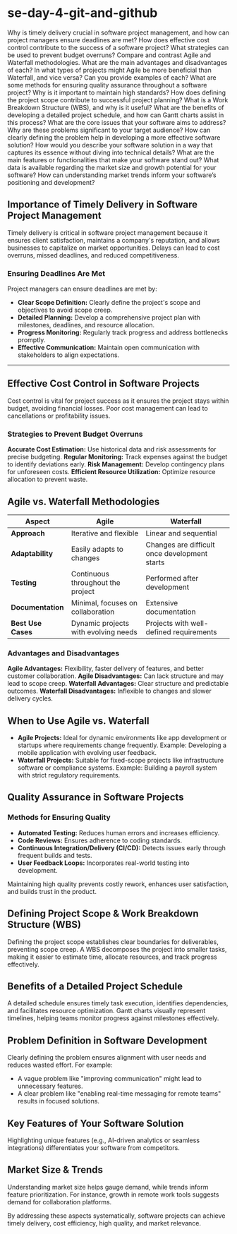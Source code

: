 # se-day-4-git-and-github
Why is timely delivery crucial in software project management, and how can project managers ensure deadlines are met?
How does effective cost control contribute to the success of a software project? What strategies can be used to prevent budget overruns?
Compare and contrast Agile and Waterfall methodologies. What are the main advantages and disadvantages of each?
In what types of projects might Agile be more beneficial than Waterfall, and vice versa? Can you provide examples of each?
What are some methods for ensuring quality assurance throughout a software project? Why is it important to maintain high standards?
How does defining the project scope contribute to successful project planning? What is a Work Breakdown Structure (WBS), and why is it useful?
What are the benefits of developing a detailed project schedule, and how can Gantt charts assist in this process?
What are the core issues that your software aims to address? Why are these problems significant to your target audience?
How can clearly defining the problem help in developing a more effective software solution?
How would you describe your software solution in a way that captures its essence without diving into technical details?
What are the main features or functionalities that make your software stand out?
What data is available regarding the market size and growth potential for your software?
How can understanding market trends inform your software’s positioning and development?

## Importance of Timely Delivery in Software Project Management

Timely delivery is critical in software project management because it ensures client satisfaction, maintains a company's reputation, and allows businesses to capitalize on market opportunities. Delays can lead to cost overruns, missed deadlines, and reduced competitiveness.

### Ensuring Deadlines Are Met
Project managers can ensure deadlines are met by:
- **Clear Scope Definition:** Clearly define the project's scope and objectives to avoid scope creep.
- **Detailed Planning:** Develop a comprehensive project plan with milestones, deadlines, and resource allocation.
- **Progress Monitoring:** Regularly track progress and address bottlenecks promptly.
- **Effective Communication:** Maintain open communication with stakeholders to align expectations.

---

## Effective Cost Control in Software Projects

Cost control is vital for project success as it ensures the project stays within budget, avoiding financial losses. Poor cost management can lead to cancellations or profitability issues.

### Strategies to Prevent Budget Overruns
**Accurate Cost Estimation:** Use historical data and risk assessments for precise budgeting.
**Regular Monitoring:** Track expenses against the budget to identify deviations early.
**Risk Management:** Develop contingency plans for unforeseen costs.
**Efficient Resource Utilization:** Optimize resource allocation to prevent waste.

## Agile vs. Waterfall Methodologies

| Aspect            | Agile                                      | Waterfall                                   |
|--------------------|-------------------------------------------|--------------------------------------------|
| **Approach**       | Iterative and flexible                   | Linear and sequential                      |
| **Adaptability**   | Easily adapts to changes                 | Changes are difficult once development starts |
| **Testing**        | Continuous throughout the project         | Performed after development                |
| **Documentation**  | Minimal, focuses on collaboration         | Extensive documentation                    |
| **Best Use Cases** | Dynamic projects with evolving needs      | Projects with well-defined requirements    |

### Advantages and Disadvantages
 **Agile Advantages:** Flexibility, faster delivery of features, and better customer collaboration.
 **Agile Disadvantages:** Can lack structure and may lead to scope creep.
 **Waterfall Advantages:** Clear structure and predictable outcomes.
 **Waterfall Disadvantages:** Inflexible to changes and slower delivery cycles.

## When to Use Agile vs. Waterfall

- **Agile Projects:** Ideal for dynamic environments like app development or startups where requirements change frequently. Example: Developing a mobile application with evolving user feedback.
- **Waterfall Projects:** Suitable for fixed-scope projects like infrastructure software or compliance systems. Example: Building a payroll system with strict regulatory requirements.

## Quality Assurance in Software Projects
### Methods for Ensuring Quality
- **Automated Testing:** Reduces human errors and increases efficiency.
- **Code Reviews:** Ensures adherence to coding standards.
- **Continuous Integration/Delivery (CI/CD):** Detects issues early through frequent builds and tests.
- **User Feedback Loops:** Incorporates real-world testing into development.

Maintaining high quality prevents costly rework, enhances user satisfaction, and builds trust in the product.

## Defining Project Scope & Work Breakdown Structure (WBS)
Defining the project scope establishes clear boundaries for deliverables, preventing scope creep. A WBS decomposes the project into smaller tasks, making it easier to estimate time, allocate resources, and track progress effectively.

## Benefits of a Detailed Project Schedule

A detailed schedule ensures timely task execution, identifies dependencies, and facilitates resource optimization. Gantt charts visually represent timelines, helping teams monitor progress against milestones effectively.

## Problem Definition in Software Development

Clearly defining the problem ensures alignment with user needs and reduces wasted effort. For example:
- A vague problem like "improving communication" might lead to unnecessary features.
- A clear problem like "enabling real-time messaging for remote teams" results in focused solutions.

## Key Features of Your Software Solution

Highlighting unique features (e.g., AI-driven analytics or seamless integrations) differentiates your software from competitors.

## Market Size & Trends

Understanding market size helps gauge demand, while trends inform feature prioritization. For instance, growth in remote work tools suggests demand for collaboration platforms.

By addressing these aspects systematically, software projects can achieve timely delivery, cost efficiency, high quality, and market relevance.
